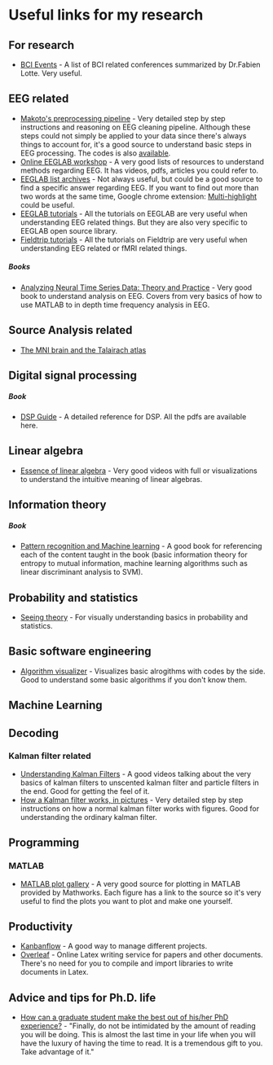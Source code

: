# Useful links for my research
## For research
* [BCI Events](https://sites.google.com/site/fabienlotte/conferences) - A list of BCI related conferences summarized by Dr.Fabien Lotte. Very useful.

## EEG related
* [Makoto's preprocessing pipeline](https://sccn.ucsd.edu/wiki/Makoto's_preprocessing_pipeline) - Very detailed step by step instructions and reasoning on EEG cleaning pipeline. Although these steps could not simply be applied to your data since there's always things to account for, it's a good source to understand basic steps in EEG processing. The codes is also [available](https://sccn.ucsd.edu/wiki/Makoto%27s_useful_EEGLAB_code#Example_of_batch_code_to_preprocess_multiple_subjects_.2801.2F12.2F2017_updated.29).
* [Online EEGLAB workshop](https://sccn.ucsd.edu/wiki/Online_EEGLAB_Workshop) - A very good lists of resources to understand methods regarding EEG. It has videos, pdfs, articles you could refer to.
* [EEGLAB list archives](https://sccn.ucsd.edu/pipermail/eeglablist/) - Not always useful, but could be a good source to find a specific answer regarding EEG. If you want to find out more than two words at the same time, Google chrome extension: [Multi-highlight](https://chrome.google.com/webstore/detail/multi-highlight/pfgfgjlejbbpfmcfjhdmikihihddeeji) could be useful.
* [EEGLAB tutorials](https://sccn.ucsd.edu/wiki/EEGLAB_Wiki) - All the tutorials on EEGLAB are very useful when understanding EEG related things. But they are also very specific to EEGLAB open source library.
* [Fieldtrip tutorials](http://www.fieldtriptoolbox.org/tutorial) - All the tutorials on Fieldtrip are very useful when understanding EEG related or fMRI related things.

##### Books
* [Analyzing Neural Time Series Data: Theory and Practice](https://www.amazon.com/Analyzing-Neural-Time-Data-Neuropsychology/dp/0262019876/ref=sr_1_2?ie=UTF8&qid=1497147525&sr=8-2&keywords=mike+x+cohen) - Very good book to understand analysis on EEG. Covers from very basics of how to use MATLAB to in depth time frequency analysis in EEG.

## Source Analysis related
* [The MNI brain and the Talairach atlas](http://www.nil.wustl.edu/labs/kevin/man/answers/mnispace.html)

## Digital signal processing
##### Book
* [DSP Guide](http://www.dspguide.com/pdfbook.htm) - A detailed reference for DSP. All the pdfs are available here.

## Linear algebra
* [Essence of linear algebra](https://www.youtube.com/playlist?list=PLZHQObOWTQDPD3MizzM2xVFitgF8hE_ab) - Very good videos with full or visualizations to understand the intuitive meaning of linear algebras.

## Information theory
##### Book
* [Pattern recognition and Machine learning](https://www.amazon.com/Pattern-Recognition-Learning-Information-Statistics/dp/0387310738/ref=sr_1_1?ie=UTF8&qid=1497147849&sr=8-1&keywords=pattern+recognition+and+machine+learning) - A good book for referencing each of the content taught in the book (basic information theory for entropy to mutual information, machine learning algorithms such as linear discriminant analysis to SVM).

## Probability and statistics
* [Seeing theory](http://students.brown.edu/seeing-theory/) - For visually understanding basics in probability and statistics.

## Basic software engineering
* [Algorithm visualizer](http://algo-visualizer.jasonpark.me/) - Visualizes basic alrogithms with codes by the side. Good to understand some basic algorithms if you don't know them.

## Machine Learning

## Decoding
### Kalman filter related
* [Understanding Kalman Filters](https://www.mathworks.com/videos/series/understanding-kalman-filters.html) - A good videos talking about the very basics of kalman filters to unscented kalman filter and particle filters in the end. Good for getting the feel of it.
* [How a Kalman filter works, in pictures](http://www.bzarg.com/p/how-a-kalman-filter-works-in-pictures/) - Very detailed step by step instructions on how a normal kalman filter works with figures. Good for understanding the ordinary kalman filter.

## Programming
### MATLAB
* [MATLAB plot gallery](https://www.mathworks.com/products/matlab/plot-gallery.html) - A very good source for plotting in MATLAB provided by Mathworks. Each figure has a link to the source so it's very useful to find the plots you want to plot and make one yourself.

## Productivity
* [Kanbanflow](https://kanbanflow.com) - A good way to manage different projects.
* [Overleaf](https://www.overleaf.com/) - Online Latex writing service for papers and other documents. There's no need for you to compile and import libraries to write documents in Latex.

## Advice and tips for Ph.D. life
* [How can a graduate student make the best out of his/her PhD experience?](https://www.quora.com/How-can-a-graduate-student-make-the-best-out-of-his-her-PhD-experience/answer/William-Beeman?share=c300e563&srid=uLAWM) - "Finally, do not be intimidated by the amount of reading you will be doing. This is almost the last time in your life when you will have the luxury of having the time to read. It is a tremendous gift to you. Take advantage of it."